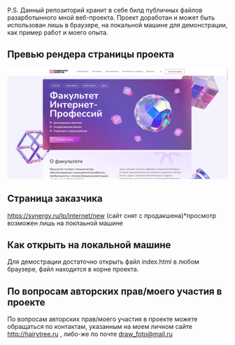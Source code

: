 P.S. Данный репозиторий хранит в себе билд публичных файлов разарботынного мной веб-проекта. Проект доработан и может быть использован лишь в браузере, на локальной машине для демонстрации, как пример работ и моего опыта.

## Превью рендера страницы проекта ##

![Arch](./img/preview.png)

## Страница заказчика ##
https://synergy.ru/lp/internet/new (сайт снят с продакшена)*просмотр возможен лишь на локлаьной машине

## Как открыть на локальной машине ##
Для демострации достаточно открыть файл index.html в любом браузере, файл находится в корне проекта.

## По вопросам авторских прав/моего участия в проекте ##
По вопросам авторских прав/моего участия в проекте можете обращаться по контактам, указанным на моем личном сайте http://hairytree.ru , либо-же по почте draw_foto@mail.ru